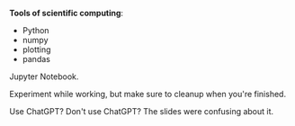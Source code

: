 **Tools of scientific computing**:
- Python
- numpy
- plotting
- pandas

Jupyter Notebook.

Experiment while working, but make sure to cleanup when you're finished.

Use ChatGPT? Don't use ChatGPT? The slides were confusing about it.